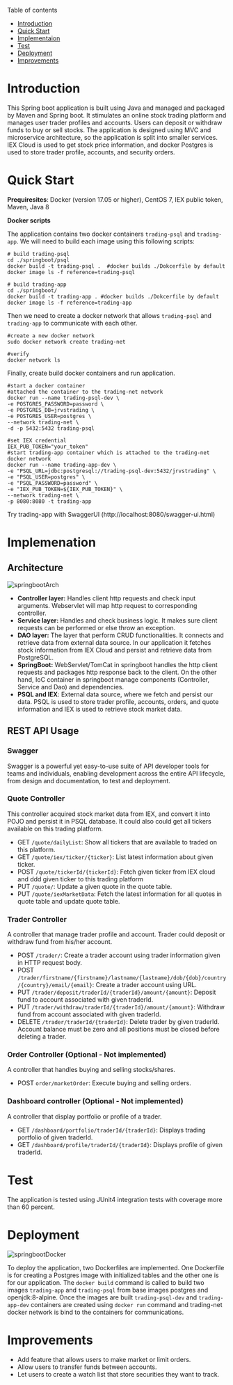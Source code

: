Table of contents
* [Introduction](#Introduction)
* [Quick Start](#Quick-Start)
* [Implementaion](#Implementation)
* [Test](#Test)
* [Deployment](#Deployment)
* [Improvements](#Improvements)

# Introduction
This Spring boot application is built using Java and managed and packaged by Maven and Spring boot. It stimulates an online stock trading platform and manages user trader profiles and accounts. Users can deposit or withdraw funds to buy or sell stocks. The application is designed using MVC and microservice architecture, so the application is split into smaller services. IEX Cloud is used to get stock price information, and docker Postgres is used to store trader profile, accounts,
and security orders.

# Quick Start
**Prequiresites**: Docker (version 17.05 or higher), CentOS 7, IEX public token, Maven, Java 8

**Docker scripts** 

The application contains two docker containers `trading-psql` and `trading-app`. We will need to build 
each image using this following scripts:
```
# build trading-psql
cd ./springboot/psql
docker build -t trading-psql .  #docker builds ./Dokcerfile by default
docker image ls -f reference=trading-psql

# build trading-app
cd ./springboot/
docker build -t trading-app . #docker builds ./Dokcerfile by default
docker image ls -f reference=trading-app
```

Then we need to create a docker network that allows `trading-psql` and `trading-app` to communicate
with each other.
```
#create a new docker network
sudo docker network create trading-net

#verify
docker network ls
```

Finally, create build docker containers and run application. 
```
#start a docker container
#attached the container to the trading-net network
docker run --name trading-psql-dev \
-e POSTGRES_PASSWORD=password \
-e POSTGRES_DB=jrvstrading \
-e POSTGRES_USER=postgres \
--network trading-net \
-d -p 5432:5432 trading-psql

#set IEX credential
IEX_PUB_TOKEN="your_token"
#start trading-app container which is attached to the trading-net docker network
docker run --name trading-app-dev \
-e "PSQL_URL=jdbc:postgresql://trading-psql-dev:5432/jrvstrading" \
-e "PSQL_USER=postgres" \
-e "PSQL_PASSWORD=password" \
-e "IEX_PUB_TOKEN=${IEX_PUB_TOKEN}" \
--network trading-net \
-p 8080:8080 -t trading-app
```

Try trading-app with SwaggerUI (http://localhost:8080/swagger-ui.html)


# Implemenation
## Architecture
![springbootArch](./src/main/resources/springboot_architecture.png)

- **Controller layer:** Handles client http requests and check input arguments. Webservlet will map http request
  to corresponding controller.
- **Service layer:** Handles and check business logic. It makes sure client requests can be performed or else
  throw an exception.
- **DAO layer:** The layer that perform CRUD functionalities. It connects and retrieve data from external data source. In
  our application it fetches stock information from IEX Cloud and persist and retrieve data from PostgreSQL.
- **SpringBoot:** WebServlet/TomCat in springboot handles the http client requests and packages http response back
  to the client. On the other hand, IoC container in springboot manage components (Controller, Service and Dao) and
  dependencies.
- **PSQL and IEX**: External data source, where we fetch and persist our data. PSQL is used to store trader profile,
accounts, orders, and quote information and IEX is used to retrieve stock market data.

## REST API Usage
### Swagger
Swagger is a powerful yet easy-to-use suite of API developer tools for teams and individuals, enabling development across the entire API lifecycle, from design and documentation, to test and deployment.

### Quote Controller
This controller acquired stock market data from IEX, and convert it into POJO and persist it in PSQL database. It could also
could get all tickers available on this trading platform.
- GET `/quote/dailyList`: Show all tickers that are available to traded on this platform.
- GET `/quote/iex/ticker/{ticker}`: List latest information about given ticker.
- POST `/quote/tickerId/{tickerId}`: Fetch given ticker from IEX cloud and ddd given ticker to this trading platform 
- PUT `/quote/`: Update a given quote in the quote table.
- PUT `/quote/iexMarketData`: Fetch the latest information for all quotes in quote table and update quote table.
### Trader Controller
A controller that manage trader profile and account. Trader could deposit or withdraw fund from his/her account.
- POST `/trader/`: Create a trader account using trader information given in HTTP request body.
- POST `/trader/firstname/{firstname}/lastname/{lastname}/dob/{dob}/country/{country}/email/{email}`: Create a trader account using URL.
- PUT `/trader/deposit/traderId/{traderId}/amount/{amount}`: Deposit fund to account associated with given traderId.
- PUT `/trader/withdraw/traderId/{traderId}/amount/{amount}`: Withdraw fund from account associated with given traderId.
- DELETE `/trader/traderId/{traderId}`: Delete trader by given traderId. Account balance must be zero and all positions
must be closed before deleting a trader.
### Order Controller (Optional - Not implemented)
A controller that handles buying and selling stocks/shares. 
- POST `order/marketOrder`: Execute buying and selling orders.
### Dashboard controller (Optional - Not implemented)
A controller that display portfolio or profile of a trader.
- GET `/dashboard/portfolio/traderId/{traderId}`: Displays trading portfolio of given traderId.
- GET `/dashboard/profile/traderId/{traderId}`: Displays profile of given traderId.

# Test
The application is tested using JUnit4 integration tests with coverage more than 60 percent.

# Deployment
![springbootDocker](./src/main/resources/springboot_docker.png)

To deploy the application, two Dockerfiles are implemented. One Dockerfile is for creating a Postgres image with initialized tables and the other one is for our application. The `docker build` command is called to build two images `trading-app` and `trading-psql` from base images postgres and openjdk:8-alpine. Once the images are built `trading-psql-dev` and `trading-app-dev` containers are created using `docker run`
command and trading-net docker network is bind to the containers for communications.

# Improvements
- Add feature that allows users to make market or limit orders.
- Allow users to transfer funds between accounts.
- Let users to create a watch list that store securities they want to track. 